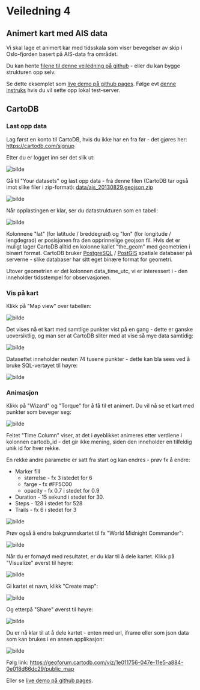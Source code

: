 # Veiledning 4

## Animert kart med AIS data

Vi skal lage et animert kar med tidsskala som viser bevegelser av skip i Oslo-fjorden basert på AIS-data fra området.

Du kan hente [filene til denne veiledning på github](https://github.com/GeoForum/veiledning04) - eller du kan bygge strukturen opp selv.

Se dette eksemplet som <a href="http://geoforum.github.io/veiledning04/" target="_blank">live demo på github pages</a>. Følge evt [denne instruks](testserver.md) hvis du vil sette opp lokal test-server.

## CartoDB

### Last opp data

Lag først en konto til CartoDB, hvis du ikke har en fra før - det gjøres her:
https://cartodb.com/signup

Etter du er logget inn ser det slik ut:

![bilde](img/700_c01a.png)

Gå til "Your datasets" og last opp data - fra denne filen (CartoDB tar også imot slike filer i zip-format):
[data/ais_20130829.geojson.zip](data/ais_20130829.geojson.zip)

![bilde](img/700_c01d.png)

Når opplastingen er klar, ser du datastrukturen som en tabell:

![bilde](img/700_c01f.png)

Kolonnene "lat" (for latitude / breddegrad) og "lon" (for longitude / lengdegrad) er posisjonen fra den opprinnelige geojson fil. Hvis det er muligt lager CartoDB alltid en kolonne kallet "the_geom" med geometrien i binært format. CartoDB bruker [PostgreSQL](http://www.postgresql.org/) / [PostGIS](http://postgis.net/) spatiale databaser på serverne - slike databaser har sitt eget binære format for geometri.

Utover geometrien er det kolonnen data_time_utc, vi er interessert i - den inneholder tidsstempel for observasjonen.

### Vis på kart

Klikk på "Map view" over tabellen:

![bilde](img/c02a.png)

Det vises nå et kart med samtlige punkter vist på en gang - dette er ganske uoversiktlig, og man ser at CartoDB sliter med at vise så mye data samtidig:

![bilde](img/350_c03a.png)

Datasettet inneholder nesten 74 tusene punkter - dette kan bla sees ved å bruke SQL-vertøyet til høyre:

![bilde](img/700_c04a.png)

### Animasjon

Klikk på "Wizard" og "Torque" for å få til et animert. Du vil nå se et kart med punkter som beveger seg:

![bilde](img/700_c05c.png)

Feltet "Time Column" viser, at det i øyeblikket animeres etter verdiene i kolonnen cartodb_id - det gir ikke mening, siden den inneholder en tilfeldig unik id for hver rekke. 

En rekke andre parametre er satt fra start og kan endres - prøv fx å endre:
* Marker fill 
  * størrelse - fx 3 istedet for 6
  * farge - fx #FF5C00
  * opacity - fx 0.7 i stedet for 0.9
* Duration - 15 sekund i stedet for 30.
* Steps - 128 i stedet for 528
* Trails - fx 6 i stedet for 3

![bilde](img/c05e.png)

Prøv også å endre bakgrunnskartet til fx "World Midnight Commander":

![bilde](img/c05f.png)

Når du er fornøyd med resultatet, er du klar til å dele kartet. Klikk på "Visualize" øverst til høyre:

![bilde](img/c07a.png)

Gi kartet et navn, klikk "Create map":

![bilde](img/c07b.png)

Og etterpå "Share" øverst til høyre:

![bilde](img/c07c.png)

Du er nå klar til at å dele kartet - enten med url, iframe eller som json data som kan brukes i en annen applikasjon:

![bilde](img/700_c07d.png)

Følg link:
https://geoforum.cartodb.com/viz/1e011756-047e-11e5-a884-0e018d66dc29/public_map

Eller se <a href="http://geoforum.github.io/veiledning04/" target="_blank">live demo på github pages</a>.